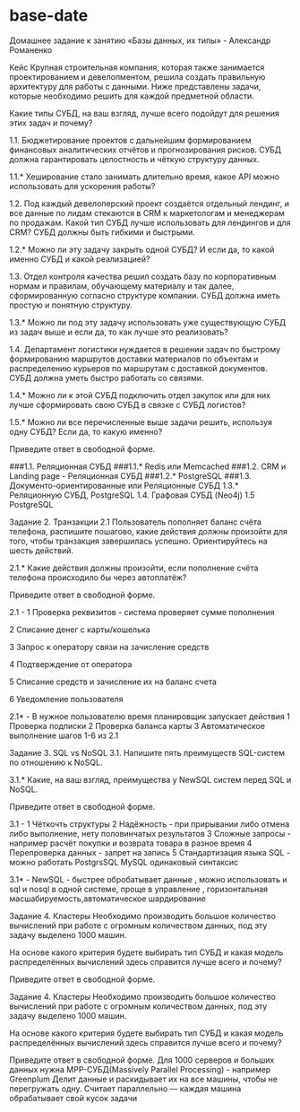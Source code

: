 # base-date
Домашнее задание к занятию «Базы данных, их типы» -  Александр Романенко



Кейс
Крупная строительная компания, которая также занимается проектированием и девелопментом, решила создать правильную архитектуру для работы с данными. Ниже представлены задачи, которые необходимо решить для каждой предметной области.

Какие типы СУБД, на ваш взгляд, лучше всего подойдут для решения этих задач и почему?

1.1. Бюджетирование проектов с дальнейшим формированием финансовых аналитических отчётов и прогнозирования рисков. СУБД должна гарантировать целостность и чёткую структуру данных.

1.1.* Хеширование стало занимать длительно время, какое API можно использовать для ускорения работы?

1.2. Под каждый девелоперский проект создаётся отдельный лендинг, и все данные по лидам стекаются в CRM к маркетологам и менеджерам по продажам. Какой тип СУБД лучше использовать для лендингов и для CRM? СУБД должны быть гибкими и быстрыми.

1.2.* Можно ли эту задачу закрыть одной СУБД? И если да, то какой именно СУБД и какой реализацией?

1.3. Отдел контроля качества решил создать базу по корпоративным нормам и правилам, обучающему материалу и так далее, сформированную согласно структуре компании. СУБД должна иметь простую и понятную структуру.

1.3.* Можно ли под эту задачу использовать уже существующую СУБД из задач выше и если да, то как лучше это реализовать?

1.4. Департамент логистики нуждается в решении задач по быстрому формированию маршрутов доставки материалов по объектам и распределению курьеров по маршрутам с доставкой документов. СУБД должна уметь быстро работать со связями.

1.4.* Можно ли к этой СУБД подключить отдел закупок или для них лучше сформировать свою СУБД в связке с СУБД логистов?

1.5.* Можно ли все перечисленные выше задачи решить, используя одну СУБД? Если да, то какую именно?

Приведите ответ в свободной форме.





###1.1. Реляционная СУБД
###1.1.* Redis или Memcached
###1.2. CRM и Landing page - Реляционная СУБД
###1.2.* PostgreSQL
###1.3. Документо-ориентированные или Реляционные СУБД
1.3.* Реляционную СУБД, PostgreSQL
1.4.  Графовая СУБД (Neo4j)
1.5  PostgreSQL

Задание 2. Транзакции
2.1  Пользователь пополняет баланс счёта телефона, распишите пошагово, какие действия должны произойти для того, чтобы транзакция завершилась успешно. Ориентируйтесь на шесть действий.

2.1.* Какие действия должны произойти, если пополнение счёта телефона происходило бы через автоплатёж?

Приведите ответ в свободной форме.


2.1 -
1 Проверка реквизитов - cистема проверяет суммe пополнения

2 Списание денег с карты/кошелька

3 Запрос к оператору связи на зачисление средств

4 Подтверждение от оператора

5 Списание средств и зачисление их на баланс счета

6 Уведомление пользователя

2.1* - 
В нужное пользователю время планировщик запускает действия 
1 Проверка подписки
2 Проверка баланса карты
3 Автоматическое выполнение шагов 1-6 из 2.1

Задание 3. SQL vs NoSQL
3.1. Напишите пять преимуществ SQL-систем по отношению к NoSQL.

3.1.* Какие, на ваш взгляд, преимущества у NewSQL систем перед SQL и NoSQL.

Приведите ответ в свободной форме.


3.1 - 
1 Чёткочть структуры
2 Надёжность - при прирывании либо отмена либо выполнение, нету половинчатых результатов
3 Сложные запросы - например расчёт покупки и возврата товара в разное время
4 Перепроверка данных - запрет на запись
5 Стандартизация языка SQL  - можно работать PostgrsSQL  MySQL одинаковый синтаксис


3.1* - NewSQL - быстрее обробатывает данные , можно использовать и sql и nosql в одной системе, проще в управление , горизонтальная масшабируемость,автоматическое шардирование

Задание 4. Кластеры
Необходимо производить большое количество вычислений при работе с огромным количеством данных, под эту задачу выделено 1000 машин.

На основе какого критерия будете выбирать тип СУБД и какая модель распределённых вычислений здесь справится лучше всего и почему?

Приведите ответ в свободной форме.

Задание 4. Кластеры
Необходимо производить большое количество вычислений при работе с огромным количеством данных, под эту задачу выделено 1000 машин.

На основе какого критерия будете выбирать тип СУБД и какая модель распределённых вычислений здесь справится лучше всего и почему?

Приведите ответ в свободной форме.
Для 1000 серверов и больших данных нужна MPP-СУБД(Massively Parallel Processing) - например Greenplum
Делит данные и раскидывает их на все машины, чтобы не перегружать одну.
Считает параллельно — каждая машина обрабатывает свой кусок задачи





 
